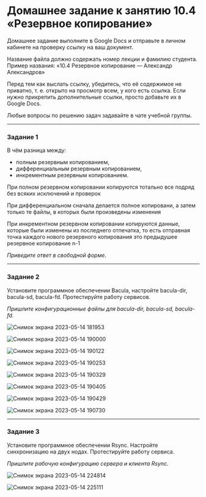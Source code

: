 # Домашнее задание к занятию 10.4 «Резервное копирование»

Домашнее задание выполните в Google Docs и отправьте в личном кабинете на проверку ссылку на ваш документ.

Название файла должно содержать номер лекции и фамилию студента. Пример названия: «10.4 Резервное копирование — Александр Александров»

Перед тем как выслать ссылку, убедитесь, что её содержимое не приватно, т. е.  открыто на просмотр всем, у кого есть ссылка. Если нужно прикрепить дополнительные ссылки, просто добавьте их в Google Docs.

Любые вопросы по решению задач задавайте в чате учебной группы.

---

### Задание 1

В чём разница между:

- полным резервным копированием,
- дифференциальным резервным копированием,
- инкрементным резервным копированием.

При полном резервном копировании копируются тотально все подряд без всяких исключений и проверок

При дифференциальном сначала делается полное копировани, а затем только те файлы, в которых были произведены изменения

При  инкрементном резервном копировании копируются данные, которые были изменены из последнего отпечатка, то есть отправная точка
каждого нового резервного копирования это предыдушее резервное копирование n-1


*Приведите ответ в свободной форме.*

---

### Задание 2

Установите программное обеспечении Bacula, настройте bacula-dir, bacula-sd,  bacula-fd. Протестируйте работу сервисов.

*Пришлите конфигурационные файлы для bacula-dir, bacula-sd,  bacula-fd.*


![Снимок экрана 2023-05-14 181953](https://github.com/netology-code/srlb-homework/assets/122460278/7734e475-a8dc-448f-b0a1-9e3f5b9fcb7a)

![Снимок экрана 2023-05-14 190000](https://github.com/netology-code/srlb-homework/assets/122460278/f01480f9-4cc8-4c73-8309-c066ed7c3734)

![Снимок экрана 2023-05-14 190122](https://github.com/netology-code/srlb-homework/assets/122460278/54a98373-f6af-4ab3-a185-48e2c4891efc)

![Снимок экрана 2023-05-14 190253](https://github.com/netology-code/srlb-homework/assets/122460278/77dd0756-e129-4548-9bad-7fc43697e194)

![Снимок экрана 2023-05-14 190329](https://github.com/netology-code/srlb-homework/assets/122460278/d779ae5e-e414-48c1-8446-0656a42834ab)

![Снимок экрана 2023-05-14 190405](https://github.com/netology-code/srlb-homework/assets/122460278/00703425-2be7-4e97-8ec0-85c86927e71a)

![Снимок экрана 2023-05-14 190429](https://github.com/netology-code/srlb-homework/assets/122460278/c911afee-a080-4a0d-8a77-39d61ab53020)

![Снимок экрана 2023-05-14 190730](https://github.com/netology-code/srlb-homework/assets/122460278/6f01d109-b81f-42e0-b0b7-c08cda7f2b41)



---

### Задание 3

Установите программное обеспечении Rsync. Настройте синхронизацию на двух нодах. Протестируйте работу сервиса.

*Пришлите рабочую конфигурацию сервера и клиента Rsync.*

![Снимок экрана 2023-05-14 224814](https://github.com/netology-code/srlb-homework/assets/122460278/71822b2e-bc79-476d-a30d-8f66fec8b1d0)

![Снимок экрана 2023-05-14 225111](https://github.com/netology-code/srlb-homework/assets/122460278/75412807-e8a5-44f8-9f3b-c43e9dbb0fcf)


